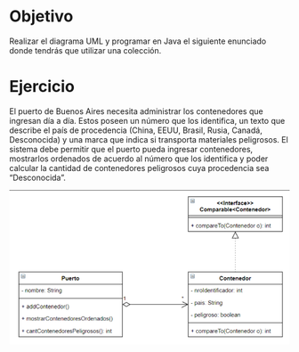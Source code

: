 # Objetivo

Realizar el diagrama UML y programar en Java el siguiente enunciado donde tendrás que
utilizar una colección.

# Ejercicio

El puerto de Buenos Aires necesita administrar los contenedores que ingresan día a día.
Estos poseen un número que los identifica, un texto que describe el país de procedencia
(China, EEUU, Brasil, Rusia, Canadá, Desconocida) y una marca que indica si transporta
materiales peligrosos.
El sistema debe permitir que el puerto pueda ingresar contenedores, mostrarlos
ordenados de acuerdo al número que los identifica y poder calcular la cantidad de
contenedores peligrosos cuya procedencia sea “Desconocida”.

![img.png](img.png)
